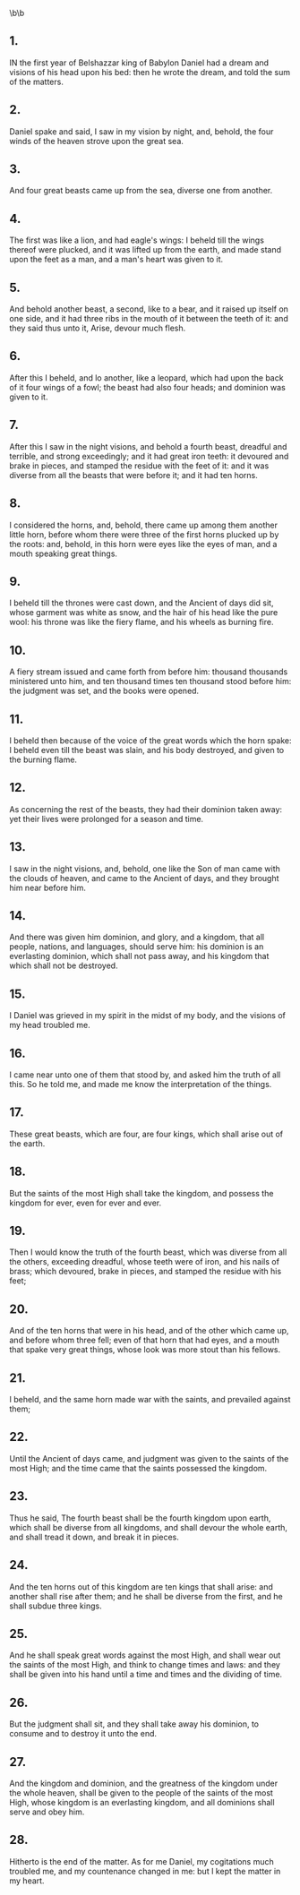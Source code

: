 \b\b
## 1.
IN the first year of Belshazzar king of Babylon Daniel had a dream and visions of his head upon his bed: then he wrote the dream, and told the sum of the matters.
## 2.
Daniel spake and said, I saw in my vision by night, and, behold, the four winds of the heaven strove upon the great sea.
## 3.
And four great beasts came up from the sea, diverse one from another.
## 4.
The first was like a lion, and had eagle's wings: I beheld till the wings thereof were plucked, and it was lifted up from the earth, and made stand upon the feet as a man, and a man's heart was given to it.
## 5.
And behold another beast, a second, like to a bear, and it raised up itself on one side, and it had three ribs in the mouth of it between the teeth of it: and they said thus unto it, Arise, devour much flesh.
## 6.
After this I beheld, and lo another, like a leopard, which had upon the back of it four wings of a fowl; the beast had also four heads; and dominion was given to it.
## 7.
After this I saw in the night visions, and behold a fourth beast, dreadful and terrible, and strong exceedingly; and it had great iron teeth: it devoured and brake in pieces, and stamped the residue with the feet of it: and it was diverse from all the beasts that were before it; and it had ten horns.
## 8.
I considered the horns, and, behold, there came up among them another little horn, before whom there were three of the first horns plucked up by the roots: and, behold, in this horn were eyes like the eyes of man, and a mouth speaking great things.
## 9.
I beheld till the thrones were cast down, and the Ancient of days did sit, whose garment was white as snow, and the hair of his head like the pure wool: his throne was like the fiery flame, and his wheels as burning fire.
## 10.
A fiery stream issued and came forth from before him: thousand thousands ministered unto him, and ten thousand times ten thousand stood before him: the judgment was set, and the books were opened.
## 11.
I beheld then because of the voice of the great words which the horn spake: I beheld even till the beast was slain, and his body destroyed, and given to the burning flame.
## 12.
As concerning the rest of the beasts, they had their dominion taken away: yet their lives were prolonged for a season and time.
## 13.
I saw in the night visions, and, behold, one like the Son of man came with the clouds of heaven, and came to the Ancient of days, and they brought him near before him.
## 14.
And there was given him dominion, and glory, and a kingdom, that all people, nations, and languages, should serve him: his dominion is an everlasting dominion, which shall not pass away, and his kingdom that which shall not be destroyed.
## 15.
I Daniel was grieved in my spirit in the midst of my body, and the visions of my head troubled me.
## 16.
I came near unto one of them that stood by, and asked him the truth of all this.  So he told me, and made me know the interpretation of the things.
## 17.
These great beasts, which are four, are four kings, which shall arise out of the earth.
## 18.
But the saints of the most High shall take the kingdom, and possess the kingdom for ever, even for ever and ever.
## 19.
Then I would know the truth of the fourth beast, which was diverse from all the others, exceeding dreadful, whose teeth were of iron, and his nails of brass; which devoured, brake in pieces, and stamped the residue with his feet;
## 20.
And of the ten horns that were in his head, and of the other which came up, and before whom three fell; even of that horn that had eyes, and a mouth that spake very great things, whose look was more stout than his fellows.
## 21.
I beheld, and the same horn made war with the saints, and prevailed against them;
## 22.
Until the Ancient of days came, and judgment was given to the saints of the most High; and the time came that the saints possessed the kingdom.
## 23.
Thus he said, The fourth beast shall be the fourth kingdom upon earth, which shall be diverse from all kingdoms, and shall devour the whole earth, and shall tread it down, and break it in pieces.
## 24.
And the ten horns out of this kingdom are ten kings that shall arise: and another shall rise after them; and he shall be diverse from the first, and he shall subdue three kings.
## 25.
And he shall speak great words against the most High, and shall wear out the saints of the most High, and think to change times and laws: and they shall be given into his hand until a time and times and the dividing of time.
## 26.
But the judgment shall sit, and they shall take away his dominion, to consume and to destroy it unto the end.
## 27.
And the kingdom and dominion, and the greatness of the kingdom under the whole heaven, shall be given to the people of the saints of the most High, whose kingdom is an everlasting kingdom, and all dominions shall serve and obey him.
## 28.
Hitherto is the end of the matter.  As for me Daniel, my cogitations much troubled me, and my countenance changed in me: but I kept the matter in my heart.

